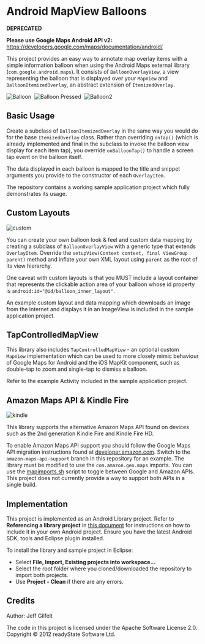 Android MapView Balloons
========================

**DEPRECATED**

**Please use Google Maps Android API v2:** https://developers.google.com/maps/documentation/android/ 

This project provides an easy way to annotate map overlay items with a simple information balloon when using the Android Maps external library (`com.google.android.maps`). It consists of `BalloonOverlayView`, a view representing the balloon that is displayed over your `MapView` and `BalloonItemizedOverlay`, an abstract extension of `ItemizedOverlay`.

![Balloon](http://jeffgilfelt.com/mapviewballoons/mvb-1a.png "Balloon")&nbsp;
![Balloon Pressed](http://jeffgilfelt.com/mapviewballoons/mvb-2a.png "Balloon Pressed")&nbsp;
![Balloon2](http://jeffgilfelt.com/mapviewballoons/mvb-3a.png "Balloon Disclose")

Basic Usage
-----------

Create a subclass of `BalloonItemizedOverlay` in the same way you would do for the base `ItemizedOverlay` class. Rather than overriding `onTap()` (which is already implemented and final in the subclass to invoke the balloon view display for each item tap), you override `onBalloonTap()` to handle a screen tap event on the balloon itself.

The data displayed in each balloon is mapped to the title and snippet arguments you provide to the constructor of each `OverlayItem`.

The repository contains a working sample application project which fully demonstrates its usage.

Custom Layouts
--------------

![custom](http://jeffgilfelt.com/mapviewballoons/mvb-4a.png "custom")

You can create your own balloon look & feel and custom data mapping by creating a subclass of `BalloonOverlayView` with a generic type that extends `OverlayItem`. Override the `setupView(Context context, final ViewGroup parent)` method and inflate your own XML layout using `parent` as the root of its view hierarchy.

One caveat with custom layouts is that you MUST include a layout container that represents the clickable action area of your balloon whose id property is `android:id="@id/balloon_inner_layout"`.

An example custom layout and data mapping which downloads an image from the internet and displays it in an ImageView is included in the sample application project.

TapControlledMapView
--------------------

This library also includes `TapControlledMapView` - an optional custom `MapView` implementation which can be used to more closely mimic behaviour of Google Maps for Android and the iOS MapKit component, such as double-tap to zoom and single-tap to dismiss a balloon.

Refer to the example Activity included in the sample application project.

Amazon Maps API & Kindle Fire
-----------------------------

![kindle](http://jeffgilfelt.com/mapviewballoons/kindle.png "kindle")

This library supports the alternative Amazon Maps API found on devices such as the 2nd generation Kindle Fire and Kindle Fire HD.

To enable Amazon Maps API support you should follow the Google Maps API migration instructions found at [developer.amazon.com](http://developer.amazon.com). Switch to the `amazon-maps-api-support` branch in this repository for an example. The library must be modified to use the `com.amazon.geo.maps` imports. You can use the [mapimports.sh](https://gist.github.com/3715056) script to toggle between Google and Amazon APIs. This project does not currently provide a way to support both APIs in a single build.

Implementation
--------------

This project is implemented as an Android Library project. Refer to **Referencing a library project** in [this document](http://developer.android.com/guide/developing/projects/projects-eclipse.html#ReferencingLibraryProject) for instructions on how to include it in your own Android project. Ensure you have the latest Android SDK, tools and Eclipse plugin installed.

To install the library and sample project in Eclipse:

- Select **File, Import, Existing projects into workspace...**
- Select the root folder where you cloned/downloaded the repository to import both projects.
- Use **Project - Clean** if there are any errors.

Credits
-------

Author: Jeff Gilfelt

The code in this project is licensed under the Apache Software License 2.0.
<br />
Copyright &copy; 2012 readyState Software Ltd.
